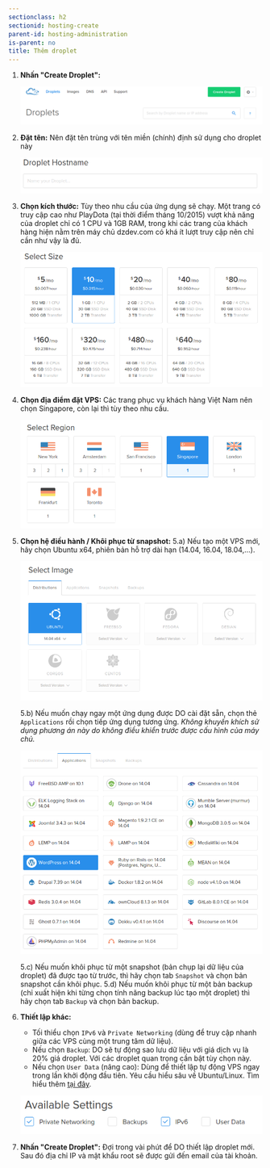 ```yaml
---
sectionclass: h2
sectionid: hosting-create
parent-id: hosting-administration
is-parent: no
title: Thêm droplet
---
```


1. **Nhấn "Create Droplet":**

    ![Create droplet](img/hosting-administration/cp_create.png)

2. **Đặt tên:** Nên đặt tên trùng với tên miền (chính) định sử dụng cho droplet này

    ![Choose hostname](img/hosting-administration/cp_create_hostname.png)

3. **Chọn kích thước:** Tùy theo nhu cầu của ứng dụng sẽ chạy. Một trang có truy cập cao như PlayDota (tại thời điểm tháng 10/2015) vượt khả năng của droplet chỉ có 1 CPU và 1GB RAM, trong khi các trang của khách hàng hiện nằm trên máy chủ dzdev.com có khá ít lượt truy cập nên chỉ cần như vậy là đủ.

    ![Choose size](img/hosting-administration/cp_create_size.png)

4. **Chọn địa điểm đặt VPS:** Các trang phục vụ khách hàng Việt Nam nên chọn Singapore, còn lại thì tùy theo nhu cầu.

    ![Choose region](img/hosting-administration/cp_create_region.png)

5. **Chọn hệ điều hành / Khôi phục từ snapshot:**
    5.a) Nếu tạo một VPS mới, hãy chọn Ubuntu x64, phiên bản hỗ trợ dài hạn (14.04, 16.04, 18.04,...).

    ![Choose image](img/hosting-administration/cp_create_distro.png)

    5.b) Nếu muốn chạy ngay một ứng dụng được DO cài đặt sẵn, chọn thẻ `Applications` rồi chọn tiếp ứng dụng tương ứng. *Không khuyến khích sử dụng phương án này do không điều khiển trước được cấu hình của máy chủ.*

    ![Choose image](img/hosting-administration/cp_create_application.png)

    5.c) Nếu muốn khôi phục từ một snapshot (bản chụp lại dữ liệu của droplet) đã được tạo từ trước, thì hãy chọn tab `Snapshot` và chọn bản snapshot cần khôi phục.
    5.d) Nếu muốn khôi phục từ một bản backup (chỉ xuất hiện khi từng chọn tính năng backup lúc tạo một droplet) thì hãy chọn tab `Backup` và chọn bản backup.

6. **Thiết lập khác:**
    - Tối thiểu chọn `IPv6` và `Private Networking` (dùng để truy cập nhanh giữa các VPS cùng một trung tâm dữ liệu).
    - Nếu chọn `Backup`: DO sẽ tự động sao lưu dữ liệu với giá dịch vụ là 20% giá droplet. Với các droplet quan trọng cần bật tùy chọn này.
    - Nếu chọn `User Data` (nâng cao): Dùng để thiết lập tự động VPS ngay trong lần khởi động đầu tiên. Yêu cầu hiểu sâu về Ubuntu/Linux. Tìm hiểu thêm [tại đây](https://www.digitalocean.com/community/tutorials/how-to-use-cloud-config-for-your-initial-server-setup).

    ![Choose settings](img/hosting-administration/cp_create_settings.png)

7. **Nhấn "Create Droplet":** Đợi trong vài phút để DO thiết lập droplet mới. Sau đó địa chỉ IP và mật khẩu root sẽ được gửi đến email của tài khoản.
